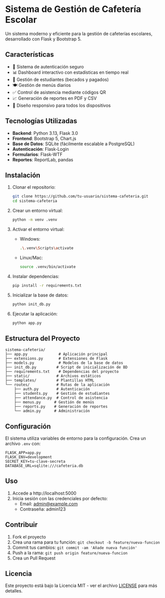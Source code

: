 # Sistema de Gestión de Cafetería Escolar

Un sistema moderno y eficiente para la gestión de cafeterías escolares, desarrollado con Flask y Bootstrap 5.

## Características

- 🔐 Sistema de autenticación seguro
- 📊 Dashboard interactivo con estadísticas en tiempo real
- 👥 Gestión de estudiantes (becados y pagados)
- 🍽️ Gestión de menús diarios
- ✅ Control de asistencia mediante códigos QR
- 📈 Generación de reportes en PDF y CSV
- 📱 Diseño responsivo para todos los dispositivos

## Tecnologías Utilizadas

- **Backend**: Python 3.13, Flask 3.0
- **Frontend**: Bootstrap 5, Chart.js
- **Base de Datos**: SQLite (fácilmente escalable a PostgreSQL)
- **Autenticación**: Flask-Login
- **Formularios**: Flask-WTF
- **Reportes**: ReportLab, pandas

## Instalación

1. Clonar el repositorio:
   ```bash
   git clone https://github.com/tu-usuario/sistema-cafeteria.git
   cd sistema-cafeteria
   ```

2. Crear un entorno virtual:
   ```bash
   python -m venv .venv
   ```

3. Activar el entorno virtual:
   - Windows:
     ```bash
     .\.venv\Scripts\activate
     ```
   - Linux/Mac:
     ```bash
     source .venv/bin/activate
     ```

4. Instalar dependencias:
   ```bash
   pip install -r requirements.txt
   ```

5. Inicializar la base de datos:
   ```bash
   python init_db.py
   ```

6. Ejecutar la aplicación:
   ```bash
   python app.py
   ```

## Estructura del Proyecto

```
sistema-cafeteria/
├── app.py              # Aplicación principal
├── extensions.py       # Extensiones de Flask
├── models.py           # Modelos de la base de datos
├── init_db.py         # Script de inicialización de BD
├── requirements.txt    # Dependencias del proyecto
├── static/            # Archivos estáticos
├── templates/         # Plantillas HTML
└── routes/            # Rutas de la aplicación
    ├── auth.py        # Autenticación
    ├── students.py    # Gestión de estudiantes
    ├── attendance.py  # Control de asistencia
    ├── menus.py      # Gestión de menús
    ├── reports.py    # Generación de reportes
    └── admin.py      # Administración
```

## Configuración

El sistema utiliza variables de entorno para la configuración. Crea un archivo `.env` con:

```env
FLASK_APP=app.py
FLASK_ENV=development
SECRET_KEY=tu-clave-secreta
DATABASE_URL=sqlite:///cafeteria.db
```

## Uso

1. Accede a http://localhost:5000
2. Inicia sesión con las credenciales por defecto:
   - Email: admin@example.com
   - Contraseña: admin123

## Contribuir

1. Fork el proyecto
2. Crea una rama para tu función: `git checkout -b feature/nueva-funcion`
3. Commit tus cambios: `git commit -am 'Añade nueva función'`
4. Push a la rama: `git push origin feature/nueva-funcion`
5. Crea un Pull Request

## Licencia

Este proyecto está bajo la Licencia MIT - ver el archivo [LICENSE](LICENSE) para más detalles.
